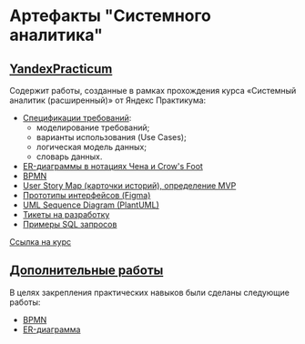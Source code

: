 # Артефакты "Системного аналитика"

## [YandexPracticum](YandexPracticum/)

Содержит работы, созданные в рамках прохождения курса «Системный аналитик (расширенный)» от Яндекс Практикума:


- [Спецификации требований](YandexPracticum/%D0%A1%D0%BF%D0%B5%D1%86%D0%B8%D1%84%D0%B8%D0%BA%D0%B0%D1%86%D0%B8%D0%B8%20%D1%82%D1%80%D0%B5%D0%B1%D0%BE%D0%B2%D0%B0%D0%BD%D0%B8%D0%B9/):
    - моделирование требований;
    - варианты использования (Use Cases);
    - логическая модель данных;
    - словарь данных.
- [ER-диаграммы в нотациях Чена и Crow's Foot](YandexPracticum/ER-%D0%B4%D0%B8%D0%B0%D0%B3%D1%80%D0%B0%D0%BC%D0%BC%D1%8B/)
- [BPMN](YandexPracticum/BPMN/)
- [User Story Map (карточки историй), определение MVP](YandexPracticum/User%20Story%20Map/)
- [Прототипы интерфейсов (Figma)](YandexPracticum/%D0%9F%D1%80%D0%BE%D1%82%D0%BE%D1%82%D0%B8%D0%BF%D1%8B%20%D0%B8%D0%BD%D1%82%D0%B5%D1%80%D1%84%D0%B5%D0%B9%D1%81%D0%BE%D0%B2%20(Figma)/)
- [UML Sequence Diagram (PlantUML)](YandexPracticum/UML%20Sequence%20Diagram%20(PlantUML)/)
- [Тикеты на разработку](YandexPracticum/%D0%A2%D0%B8%D0%BA%D0%B5%D1%82%D1%8B%20%D0%BD%D0%B0%20%D1%80%D0%B0%D0%B7%D1%80%D0%B0%D0%B1%D0%BE%D1%82%D0%BA%D1%83/)
- [Примеры SQL запросов](YandexPracticum/%D0%9F%D1%80%D0%B8%D0%BC%D0%B5%D1%80%D1%8B%20SQL%20%D0%B7%D0%B0%D0%BF%D1%80%D0%BE%D1%81%D0%BE%D0%B2/)


[Ссылка на курс](https://practicum.yandex.ru/systems-analyst/)


## [Дополнительные работы](https://github.com/TatianaMarutko/Portfolio/tree/main/%D0%94%D0%BE%D0%BF%D0%BE%D0%BB%D0%BD%D0%B8%D1%82%D0%B5%D0%BB%D1%8C%D0%BD%D1%8B%D0%B5%20%D1%80%D0%B0%D0%B1%D0%BE%D1%82%D1%8B)

В целях закрепления практических навыков были сделаны следующие работы:
- [BPMN](https://github.com/TatianaMarutko/Portfolio/tree/main/%D0%94%D0%BE%D0%BF%D0%BE%D0%BB%D0%BD%D0%B8%D1%82%D0%B5%D0%BB%D1%8C%D0%BD%D1%8B%D0%B5%20%D1%80%D0%B0%D0%B1%D0%BE%D1%82%D1%8B/BPMN)
- [ER-диаграмма](https://github.com/TatianaMarutko/Portfolio/tree/main/%D0%94%D0%BE%D0%BF%D0%BE%D0%BB%D0%BD%D0%B8%D1%82%D0%B5%D0%BB%D1%8C%D0%BD%D1%8B%D0%B5%20%D1%80%D0%B0%D0%B1%D0%BE%D1%82%D1%8B/ER-%D0%B4%D0%B8%D0%B0%D0%B3%D1%80%D0%B0%D0%BC%D0%BC%D0%B0)
